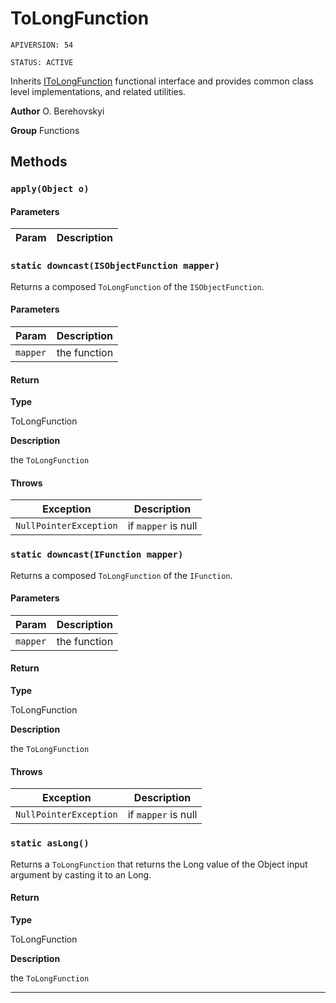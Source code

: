 # ToLongFunction

`APIVERSION: 54`

`STATUS: ACTIVE`

Inherits [IToLongFunction](/docs/Functional-Interfaces/IToLongFunction.md) functional interface and provides common class level implementations, and related utilities.


**Author** O. Berehovskyi


**Group** Functions

## Methods
### `apply(Object o)`
#### Parameters
|Param|Description|
|---|---|

### `static downcast(ISObjectFunction mapper)`

Returns a composed `ToLongFunction` of the `ISObjectFunction`.

#### Parameters
|Param|Description|
|---|---|
|`mapper`|the function|

#### Return

**Type**

ToLongFunction

**Description**

the `ToLongFunction`

#### Throws
|Exception|Description|
|---|---|
|`NullPointerException`|if `mapper` is null|

### `static downcast(IFunction mapper)`

Returns a composed `ToLongFunction` of the `IFunction`.

#### Parameters
|Param|Description|
|---|---|
|`mapper`|the function|

#### Return

**Type**

ToLongFunction

**Description**

the `ToLongFunction`

#### Throws
|Exception|Description|
|---|---|
|`NullPointerException`|if `mapper` is null|

### `static asLong()`

Returns a `ToLongFunction` that returns the Long value of the Object input argument by casting it to an Long.

#### Return

**Type**

ToLongFunction

**Description**

the `ToLongFunction`

---
